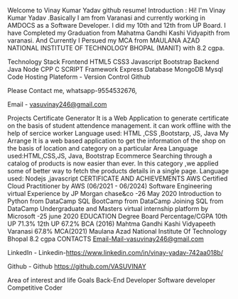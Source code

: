 Welcome to Vinay Kumar Yadav github resume!
Introduction :
Hi! I'm Vinay Kumar Yadav .Basically I am from Varanasi and currently working in AMDOCS as a Software Developer. I did my 10th and 12th from UP Board. I have Completed my Graduation from Mahatma Gandhi Kashi Vidyapith from varanasi. And Currently I Persued my MCA from MAULANA AZAD NATIONAL INSTITUTE OF TECHNOLOGY BHOPAL (MANIT) with 8.2 cgpa.

Technology Stack
Frontend
HTML5
CSS3
Javascript
Bootstrap
Backend
Java
Node
CPP
C
SCRIPT
Framework
Express
Database
MongoDB
Mysql
Code Hosting Plateform - Version Control
Github

Please Contact me, whatsapp-9554532676,

Email - vasuvinay246@gmail.com

Projects
Certificate Generator
It is a Web Application to generate certificate on the basis of student attendence management.
it can work offline with the help of sercice worker
Language used: HTML ,CSS ,Bootstarp, JS, Java
My Arrange
It is a web based application to get the information of the shop on the basis of location and category on a particular Area
Language used:HTML,CSS,JS, Java, Bootstrap
Ecommerce
Searching through a catalog of products is now easier than ever. In this category ,we applied some of better way to fetch the products details in a single page.
Language used: Nodejs ,javascript
CERTIFICATE AND ACHIEVEMENTS
AWS Certified Cloud Practitioner by AWS (06/2021 - 06/2024)
Software Engineering virtual Experience by JP Morgan chase&co -26 May 2020
Introduction to Python from DataCamp
SQL BootCamp from DataCamp
Joining SQL from DataCamp
Undergraduate and Masters virtual internship platform by Microsoft -25 june 2020
EDUCATION
Degree	Board	Percentage/CGPA
10th	UP	71.3%
12th	UP	67.2%
BCA (2016)	Mahtma Gandhi Kashi Vidyapeeth Varanasi	67.8%
MCA(2021)	Maulana Azad National Institute Of Technology Bhopal	8.2 cgpa
CONTACTS
Email-Mail-vasuvinay246@gmail.com

LinkedIn - Linkedin-https://www.linkedin.com/in/vinay-yadav-742aa018b/

Github - Github https://github.com/VASUVINAY

Area of interest and life Goals
Back-End Developer
Software developer
Competitive Coder
